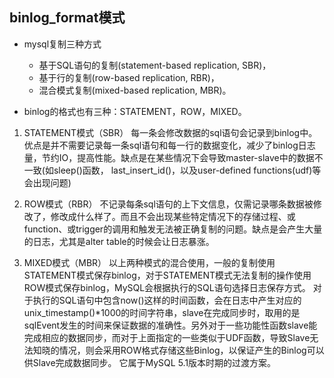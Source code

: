 ## binlog_format模式

- mysql复制三种方式

	- 基于SQL语句的复制(statement-based replication, SBR)，
	- 基于行的复制(row-based replication, RBR)，
	- 混合模式复制(mixed-based replication, MBR)。
	
- binlog的格式也有三种：STATEMENT，ROW，MIXED。

1. STATEMENT模式（SBR） 每一条会修改数据的sql语句会记录到binlog中。优点是并不需要记录每一条sql语句和每一行的数据变化，减少了binlog日志量，节约IO，提高性能。缺点是在某些情况下会导致master-slave中的数据不一致(如sleep()函数， last_insert_id()，以及user-defined functions(udf)等会出现问题)

2. ROW模式（RBR） 不记录每条sql语句的上下文信息，仅需记录哪条数据被修改了，修改成什么样了。而且不会出现某些特定情况下的存储过程、或function、或trigger的调用和触发无法被正确复制的问题。缺点是会产生大量的日志，尤其是alter table的时候会让日志暴涨。

3. MIXED模式（MBR） 以上两种模式的混合使用，一般的复制使用STATEMENT模式保存binlog，对于STATEMENT模式无法复制的操作使用ROW模式保存binlog，MySQL会根据执行的SQL语句选择日志保存方式。 对于执行的SQL语句中包含now()这样的时间函数，会在日志中产生对应的unix_timestamp()*1000的时间字符串，slave在完成同步时，取用的是sqlEvent发生的时间来保证数据的准确性。另外对于一些功能性函数slave能完成相应的数据同步，而对于上面指定的一些类似于UDF函数，导致Slave无法知晓的情况，则会采用ROW格式存储这些Binlog，以保证产生的Binlog可以供Slave完成数据同步。 它属于MySQL 5.1版本时期的过渡方案。